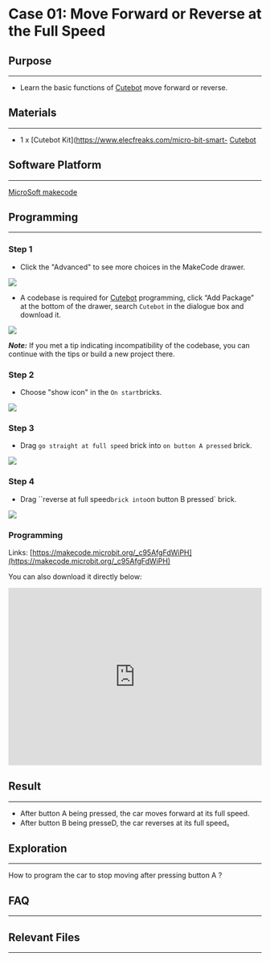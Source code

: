 # Case 01: Move Forward or Reverse at the Full Speed 

## Purpose
---
- Learn the basic functions of  [Cutebot](https://www.elecfreaks.com/micro-bit-smart-cutebot.html) move forward or reverse.

## Materials 
---
- 1 x [Cutebot Kit](https://www.elecfreaks.com/micro-bit-smart- [Cutebot](https://www.elecfreaks.com/micro-bit-smart-cutebot.html)

## Software Platform 
---
[MicroSoft makecode](https://makecode.microbit.org/#)

## Programming
---
### Step 1
- Click the "Advanced" to see more choices in the MakeCode drawer.

![](./images/cutebot-pk-1.png)

- A codebase is required for  [Cutebot](https://www.elecfreaks.com/micro-bit-smart-cutebot.html) programming, click “Add Package” at the bottom of the drawer, search `Cutebot` in the dialogue box and download it.

![](./images/cutebot-pk-11.png)

***Note:*** If you met a tip indicating incompatibility of the codebase, you can continue with the tips or build a new project there.

### Step 2

- Choose "show icon" in the `On start`bricks.

![](./images/case_01_02.png)

### Step 3

- Drag `go straight at full speed` brick into `on button A pressed` brick.

![](./images/case_01_01.png)


### Step 4

- Drag ``reverse at full speed` brick into `on button B pressed` brick.

![](./images/case_01_03.png)

### Programming

Links: [https://makecode.microbit.org/_c95AfgFdWiPH](https://makecode.microbit.org/_c95AfgFdWiPH)

You can also download it directly below:

<div style="position:relative;height:0;padding-bottom:70%;overflow:hidden;">
<iframe style="position:absolute;top:0;left:0;width:100%;height:100%;" src="https://makecode.microbit.org/#pub:https://makecode.microbit.org/_c95AfgFdWiPH" frameborder="0" sandbox="allow-popups allow-forms allow-scripts allow-same-origin">
</iframe>
</div>  


## Result
---
- After button A being pressed, the car moves forward at its full speed.
- After button B being presseD, the car reverses at its full speed。

## Exploration
---
How to program the car to stop moving after pressing button A ? 

## FAQ
---
## Relevant Files
---
